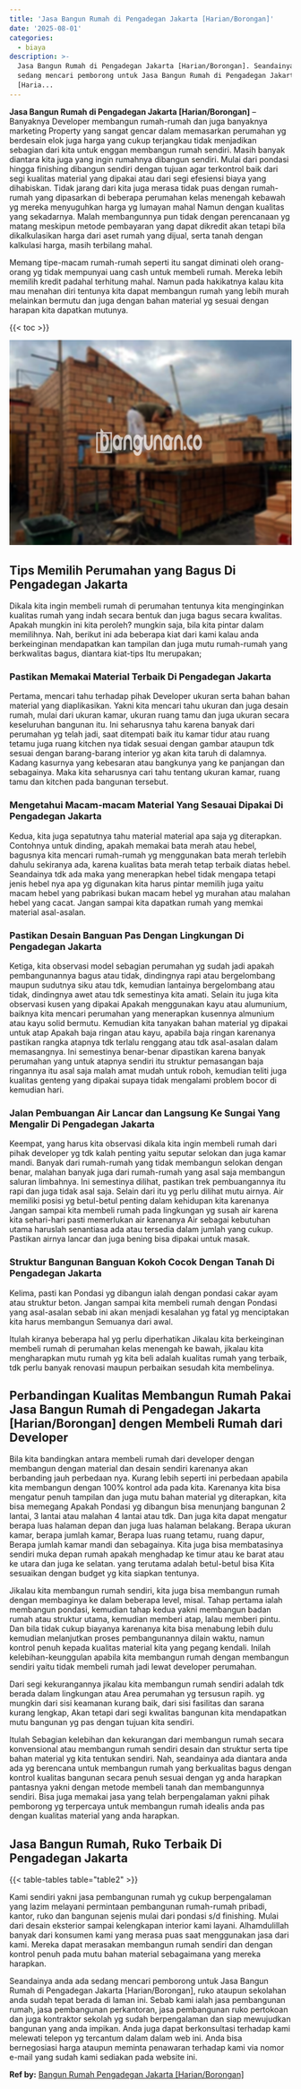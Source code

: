 ```yaml
---
title: 'Jasa Bangun Rumah di Pengadegan Jakarta [Harian/Borongan]'
date: '2025-08-01'
categories:
  - biaya
description: >-
  Jasa Bangun Rumah di Pengadegan Jakarta [Harian/Borongan]. Seandainya anda ada
  sedang mencari pemborong untuk Jasa Bangun Rumah di Pengadegan Jakarta
  [Haria...
---
```


**Jasa Bangun Rumah di Pengadegan Jakarta \[Harian/Borongan\]** – Banyaknya Developer membangun rumah-rumah dan juga banyaknya marketing Property yang sangat gencar dalam memasarkan perumahan yg berdesain elok juga harga yang cukup terjangkau tidak menjadikan sebagian dari kita untuk enggan membangun rumah sendiri. Masih banyak diantara kita juga yang ingin rumahnya dibangun sendiri. Mulai dari pondasi hingga finishing dibangun sendiri dengan tujuan agar terkontrol baik dari segi kualitas material yang dipakai atau dari segi efesiensi biaya yang dihabiskan. Tidak jarang dari kita juga merasa tidak puas dengan rumah-rumah yang dipasarkan di beberapa perumahan kelas menengah kebawah yg mereka menyuguhkan harga yg lumayan mahal Namun dengan kualitas yang sekadarnya. Malah membangunnya pun tidak dengan perencanaan yg matang meskipun metode pembayaran yang dapat dikredit akan tetapi bila dikalkulasikan harga dari aset rumah yang dijual, serta tanah dengan kalkulasi harga, masih terbilang mahal.

Memang tipe-macam rumah-rumah seperti itu sangat diminati oleh orang-orang yg tidak mempunyai uang cash untuk membeli rumah. Mereka lebih memilih kredit padahal terhitung mahal. Namun pada hakikatnya kalau kita mau menahan diri tentunya kita dapat membangun rumah yang lebih murah melainkan bermutu dan juga dengan bahan material yg sesuai dengan harapan kita dapatkan mutunya.

{{< toc >}}

![Jasa Bangun Rumah di Pengadegan Jakarta [Harian/Borongan]](/images/borong-bangunan-27.png)

## Tips Memilih Perumahan yang Bagus Di Pengadegan Jakarta

Dikala kita ingin membeli rumah di perumahan tentunya kita menginginkan kualitas rumah yang indah secara bentuk dan juga bagus secara kwalitas. Apakah mungkin ini kita peroleh? mungkin saja, bila kita pintar dalam memilihnya. Nah, berikut ini ada beberapa kiat dari kami kalau anda berkeinginan mendapatkan kan tampilan dan juga mutu rumah-rumah yang berkwalitas bagus, diantara kiat-tips Itu merupakan;

### Pastikan Memakai Material Terbaik Di Pengadegan Jakarta

Pertama, mencari tahu terhadap pihak Developer ukuran serta bahan bahan material yang diaplikasikan. Yakni kita mencari tahu ukuran dan juga desain rumah, mulai dari ukuran kamar, ukuran ruang tamu dan juga ukuran secara keseluruhan bangunan itu. Ini seharusnya tahu karena banyak dari perumahan yg telah jadi, saat ditempati baik itu kamar tidur atau ruang tetamu juga ruang kitchen nya tidak sesuai dengan gambar ataupun tdk sesuai dengan barang-barang interior yg akan kita taruh di dalamnya. Kadang kasurnya yang kebesaran atau bangkunya yang ke panjangan dan sebagainya. Maka kita seharusnya cari tahu tentang ukuran kamar, ruang tamu dan kitchen pada bangunan tersebut.

### Mengetahui Macam-macam Material Yang Sesauai Dipakai Di Pengadegan Jakarta

Kedua, kita juga sepatutnya tahu material material apa saja yg diterapkan. Contohnya untuk dinding, apakah memakai bata merah atau hebel, bagusnya kita mencari rumah-rumah yg menggunakan bata merah terlebih dahulu sekiranya ada, karena kualitas bata merah tetap terbaik diatas hebel. Seandainya tdk ada maka yang menerapkan hebel tidak mengapa tetapi jenis hebel nya apa yg digunakan kita harus pintar memilih juga yaitu macam hebel yang pabrikasi bukan macam hebel yg murahan atau malahan hebel yang cacat. Jangan sampai kita dapatkan rumah yang memkai material asal-asalan.

### Pastikan Desain Banguan Pas Dengan Lingkungan Di Pengadegan Jakarta

Ketiga, kita observasi model sebagian perumahan yg sudah jadi apakah pembangunannya bagus atau tidak, dindingnya rapi atau bergelombang maupun sudutnya siku atau tdk, kemudian lantainya bergelombang atau tidak, dindingnya awet atau tdk semestinya kita amati. Selain itu juga kita observasi kusen yang dipakai Apakah menggunakan kayu atau alumunium, baiknya kita mencari perumahan yang menerapkan kusennya almunium atau kayu solid bermutu. Kemudian kita tanyakan bahan material yg dipakai untuk atap Apakah baja ringan atau kayu, apabila baja ringan karenanya pastikan rangka atapnya tdk terlalu renggang atau tdk asal-asalan dalam memasangnya. Ini semestinya benar-benar dipastikan karena banyak perumahan yang untuk atapnya sendiri itu struktur pemasangan baja ringannya itu asal saja malah amat mudah untuk roboh, kemudian teliti juga kualitas genteng yang dipakai supaya tidak mengalami problem bocor di kemudian hari.

### Jalan Pembuangan Air Lancar dan Langsung Ke Sungai Yang Mengalir Di Pengadegan Jakarta

Keempat, yang harus kita observasi dikala kita ingin membeli rumah dari pihak developer yg tdk kalah penting yaitu seputar selokan dan juga kamar mandi. Banyak dari rumah-rumah yang tidak membangun selokan dengan benar, malahan banyak juga dari rumah-rumah yang asal saja membangun saluran limbahnya. Ini semestinya dilihat, pastikan trek pembuangannya itu rapi dan juga tidak asal saja. Selain dari itu yg perlu dilihat mutu airnya. Air memiliki posisi yg betul-betul penting dalam kehidupan kita karenanya Jangan sampai kita membeli rumah pada lingkungan yg susah air karena kita sehari-hari pasti memerlukan air karenanya Air sebagai kebutuhan utama haruslah senantiasa ada atau tersedia dalam jumlah yang cukup. Pastikan airnya lancar dan juga bening bisa dipakai untuk masak.

### Struktur Bangunan Banguan Kokoh Cocok Dengan Tanah Di Pengadegan Jakarta

Kelima, pasti kan Pondasi yg dibangun ialah dengan pondasi cakar ayam atau struktur beton. Jangan sampai kita membeli rumah dengan Pondasi yang asal-asalan sebab ini akan menjadi kesalahan yg fatal yg menciptakan kita harus membangun Semuanya dari awal.

Itulah kiranya beberapa hal yg perlu diperhatikan Jikalau kita berkeinginan membeli rumah di perumahan kelas menengah ke bawah, jikalau kita mengharapkan mutu rumah yg kita beli adalah kualitas rumah yang terbaik, tdk perlu banyak renovasi maupun perbaikan sesudah kita membelinya.

## Perbandingan Kualitas Membangun Rumah Pakai Jasa Bangun Rumah di Pengadegan Jakarta \[Harian/Borongan\] dengen Membeli Rumah dari Developer

Bila kita bandingkan antara membeli rumah dari developer dengan membangun dengan material dan desain sendiri karenanya akan berbanding jauh perbedaan nya. Kurang lebih seperti ini perbedaan apabila kita membangun dengan 100% kontrol ada pada kita. Karenanya kita bisa mengatur penuh tampilan dan juga mutu bahan material yg diterapkan, kita bisa memegang Apakah Pondasi yg dibangun bisa menunjang bangunan 2 lantai, 3 lantai atau malahan 4 lantai atau tdk. Dan juga kita dapat mengatur berapa luas halaman depan dan juga luas halaman belakang. Berapa ukuran kamar, berapa jumlah kamar, Berapa luas ruang tetamu, ruang dapur, Berapa jumlah kamar mandi dan sebagainya. Kita juga bisa membatasinya sendiri muka depan rumah apakah menghadap ke timur atau ke barat atau ke utara dan juga ke selatan. yang terutama adalah betul-betul bisa Kita sesuaikan dengan budget yg kita siapkan tentunya.

Jikalau kita membangun rumah sendiri, kita juga bisa membangun rumah dengan membaginya ke dalam beberapa level, misal. Tahap pertama ialah membangun pondasi, kemudian tahap kedua yakni membangun badan rumah atau struktur utama, kemudian memberi atap, lalau memberi pintu. Dan bila tidak cukup biayanya karenanya kita bisa menabung lebih dulu kemudian melanjutkan proses pembangunannya dilain waktu, namun kontrol penuh kepada kualitas material kita yang pegang kendali. Inilah kelebihan-keunggulan apabila kita membangun rumah dengan membangun sendiri yaitu tidak membeli rumah jadi lewat developer perumahan.

Dari segi kekurangannya jikalau kita membangun rumah sendiri adalah tdk berada dalam lingkungan atau Area perumahan yg tersusun rapih. yg mungkin dari sisi keamanan kurang baik, dari sisi fasilitas dan sarana kurang lengkap, Akan tetapi dari segi kwalitas bangunan kita mendapatkan mutu bangunan yg pas dengan tujuan kita sendiri.

Itulah Sebagian kelebihan dan kekurangan dari membangun rumah secara konvensional atau membangun rumah sendiri desain dan struktur serta tipe bahan material yg kita tentukan sendiri. Nah, seandainya ada diantara anda ada yg berencana untuk membangun rumah yang berkualitas bagus dengan kontrol kualitas bangunan secara penuh sesuai dengan yg anda harapkan pantasnya yakni dengan metode membeli tanah dan membangunnya sendiri. Bisa juga memakai jasa yang telah berpengalaman yakni pihak pemborong yg terpercaya untuk membangun rumah idealis anda pas dengan kualitas material yang anda harapkan.

## Jasa Bangun Rumah, Ruko Terbaik Di Pengadegan Jakarta

{{< table-tables table="table2" >}}

Kami sendiri yakni jasa pembangunan rumah yg cukup berpengalaman yang lazim melayani permintaan pembangunan rumah-rumah pribadi, kantor, ruko dan bangunan sejenis mulai dari pondasi s/d finishing. Mulai dari desain eksterior sampai kelengkapan interior kami layani. Alhamdulillah banyak dari konsumen kami yang merasa puas saat menggunakan jasa dari kami. Mereka dapat merasakan membangun rumah sendiri dan dengan kontrol penuh pada mutu bahan material sebagaimana yang mereka harapkan.

Seandainya anda ada sedang mencari pemborong untuk Jasa Bangun Rumah di Pengadegan Jakarta \[Harian/Borongan\], ruko ataupun sekolahan anda sudah tepat berada di laman ini. Sebab kami ialah jasa pembangunan rumah, jasa pembangunan perkantoran, jasa pembangunan ruko pertokoan dan juga kontraktor sekolah yg sudah berpengalaman dan siap mewujudkan bangunan yang anda impikan. Anda juga dapat berkonsultasi terhadap kami melewati telepon yg tercantum dalam dalam web ini. Anda bisa bernegosiasi harga ataupun meminta penawaran terhadap kami via nomor e-mail yang sudah kami sediakan pada website ini.

**Ref by:** [Bangun Rumah Pengadegan Jakarta [Harian/Borongan]](https://id.wikipedia.org/wiki/Bangun)
